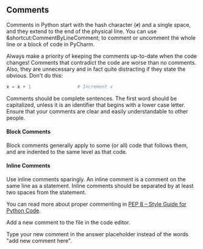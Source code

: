 ## Comments

Comments in Python start with the hash character (`#`) and a single space, 
and they extend to the end of the physical line. You can use &shortcut:CommentByLineComment; to comment 
or uncomment the whole line or a block of code in PyCharm.  


Always make a priority of keeping the comments up-to-date when the code changes!
Comments that contradict the code are worse than no comments.
Also, they are unnecessary and in fact quite distracting if they state the obvious. Don't do this:

```python
x = x + 1                 # Increment x
```

Comments should be complete sentences. The first word should be capitalized, 
unless it is an identifier that begins with a lower case letter. Ensure that 
your comments are clear and easily understandable to other people. 

#### Block Comments

Block comments generally apply to some (or all) code that follows them, and 
are indented to the same level as that code. 

#### Inline Comments
Use inline comments sparingly. An inline comment is a comment on the 
same line as a statement. Inline comments should be separated by at least two spaces from the statement.

You can read more about proper commenting in <a href="https://www.python.org/dev/peps/pep-0008/#comments">PEP 8 – Style Guide for Python Code</a>. 
  
Add a new comment to the file in the code editor.  

<div class="hint">
  Type your new comment in the answer placeholder instead of the words "add new comment here".
</div>
